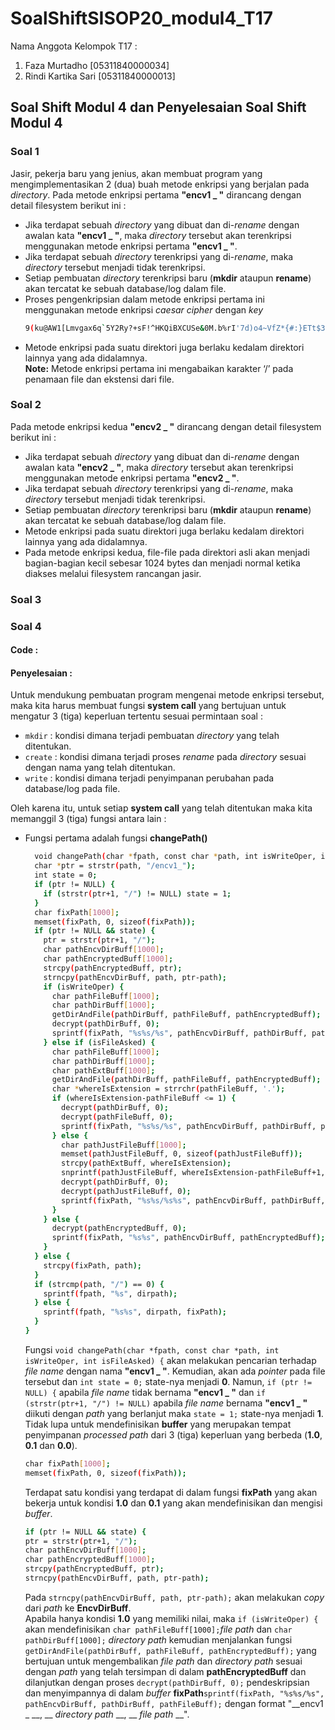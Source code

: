 # SoalShiftSISOP20_modul4_T17
Nama Anggota Kelompok T17 :
  1. Faza Murtadho [05311840000034]
  2. Rindi Kartika Sari [05311840000013]

## Soal Shift Modul 4 dan Penyelesaian Soal Shift Modul 4
### Soal 1
Jasir, pekerja baru yang jenius, akan membuat program yang mengimplementasikan 2 (dua) buah metode enkripsi yang berjalan pada _directory_. Pada metode enkripsi pertama __"encv1 _ "__ dirancang dengan detail filesystem berikut ini :
  * Jika terdapat sebuah _directory_ yang dibuat dan di-_rename_ dengan awalan kata __"encv1 _ "__, maka _directory_ tersebut akan terenkripsi menggunakan metode enkripsi pertama __"encv1 _ "__. 
  * Jika terdapat sebuah _directory_ terenkripsi yang di-_rename_, maka _directory_ tersebut menjadi tidak terenkripsi. 
  * Setiap pembuatan _directory_ terenkripsi baru (__mkdir__ ataupun __rename__) akan tercatat ke sebuah database/log dalam file. 
  * Proses pengenkripsian dalam metode enkripsi pertama ini menggunakan metode enkripsi _caesar cipher_ dengan _key_ 
    ```bash 
    9(ku@AW1[Lmvgax6q`5Y2Ry?+sF!^HKQiBXCUSe&0M.b%rI'7d)o4~VfZ*{#:}ETt$3J-zpc]lnh8,GwP_ND|jO
    ```
  * Metode enkripsi pada suatu direktori juga berlaku kedalam direktori lainnya yang ada didalamnya. <br>
__Note:__ Metode enkripsi pertama ini mengabaikan karakter ‘/’ pada penamaan file dan ekstensi dari file. 
### Soal 2
Pada metode enkripsi kedua __"encv2 _ "__ dirancang dengan detail filesystem berikut ini :
  * Jika terdapat sebuah _directory_ yang dibuat dan di-_rename_ dengan awalan kata __"encv2 _ "__, maka _directory_ tersebut akan terenkripsi menggunakan metode enkripsi pertama __"encv2 _ "__. 
  * Jika terdapat sebuah _directory_ terenkripsi yang di-_rename_, maka _directory_ tersebut menjadi tidak terenkripsi. 
  * Setiap pembuatan _directory_ terenkripsi baru (__mkdir__ ataupun __rename__) akan tercatat ke sebuah database/log dalam file. 
  * Metode enkripsi pada suatu direktori juga berlaku kedalam direktori lainnya yang ada didalamnya.
  * Pada metode enkripsi kedua, file-file pada direktori asli akan menjadi bagian-bagian kecil sebesar 1024 bytes dan menjadi normal ketika diakses melalui filesystem rancangan jasir.
### Soal 3
### Soal 4
  #### Code :
  #### Penyelesaian :
  Untuk mendukung pembuatan program mengenai metode enkripsi tersebut, maka kita harus membuat fungsi __system call__ yang bertujuan untuk mengatur 3 (tiga) keperluan tertentu sesuai permintaan soal :
  * ```mkdir``` : kondisi dimana terjadi pembuatan _directory_ yang telah ditentukan.
  * ```create``` : kondisi dimana terjadi proses _rename_ pada _directory_ sesuai dengan nama yang telah ditentukan.
  * ```write``` : kondisi dimana terjadi penyimpanan perubahan pada database/log pada file. <br>
  
Oleh karena itu, untuk setiap __system call__ yang telah ditentukan maka kita memanggil 3 (tiga) fungsi antara lain :
  * Fungsi pertama adalah fungsi __changePath()__
    ```bash
      void changePath(char *fpath, const char *path, int isWriteOper, int isFileAsked) {
      char *ptr = strstr(path, "/encv1_");
      int state = 0;
      if (ptr != NULL) {
        if (strstr(ptr+1, "/") != NULL) state = 1;
      }
      char fixPath[1000];
      memset(fixPath, 0, sizeof(fixPath));
      if (ptr != NULL && state) {
        ptr = strstr(ptr+1, "/");
        char pathEncvDirBuff[1000];
        char pathEncryptedBuff[1000];
        strcpy(pathEncryptedBuff, ptr);
        strncpy(pathEncvDirBuff, path, ptr-path);
        if (isWriteOper) {
          char pathFileBuff[1000];
          char pathDirBuff[1000];
          getDirAndFile(pathDirBuff, pathFileBuff, pathEncryptedBuff);
          decrypt(pathDirBuff, 0);
          sprintf(fixPath, "%s%s/%s", pathEncvDirBuff, pathDirBuff, pathFileBuff);
        } else if (isFileAsked) {
          char pathFileBuff[1000];
          char pathDirBuff[1000];
          char pathExtBuff[1000];
          getDirAndFile(pathDirBuff, pathFileBuff, pathEncryptedBuff);
          char *whereIsExtension = strrchr(pathFileBuff, '.');
          if (whereIsExtension-pathFileBuff <= 1) {
            decrypt(pathDirBuff, 0);
            decrypt(pathFileBuff, 0);
            sprintf(fixPath, "%s%s/%s", pathEncvDirBuff, pathDirBuff, pathFileBuff);
          } else {
            char pathJustFileBuff[1000];
            memset(pathJustFileBuff, 0, sizeof(pathJustFileBuff));
            strcpy(pathExtBuff, whereIsExtension);
            snprintf(pathJustFileBuff, whereIsExtension-pathFileBuff+1, "%s", pathFileBuff);
            decrypt(pathDirBuff, 0);
            decrypt(pathJustFileBuff, 0);
            sprintf(fixPath, "%s%s/%s%s", pathEncvDirBuff, pathDirBuff, pathJustFileBuff, pathExtBuff);
          }
        } else {
          decrypt(pathEncryptedBuff, 0);
          sprintf(fixPath, "%s%s", pathEncvDirBuff, pathEncryptedBuff);
        }
      } else {
        strcpy(fixPath, path);
      }
      if (strcmp(path, "/") == 0) {
        sprintf(fpath, "%s", dirpath);
      } else {
        sprintf(fpath, "%s%s", dirpath, fixPath);
      }
    }
    ```
    Fungsi ```void changePath(char *fpath, const char *path, int isWriteOper, int isFileAsked) {``` akan melakukan pencarian terhadap _file name_ dengan nama __"encv1 _ "__. Kemudian, akan ada _pointer_ pada file tersebut dan ```int state = 0;``` state-nya menjadi __0__. Namun, ```if (ptr != NULL) {``` apabila _file name_ tidak bernama __"encv1 _ "__ dan ``` if (strstr(ptr+1, "/") != NULL) ``` apabila _file name_ bernama  __"encv1 _ "__ diikuti dengan _path_ yang berlanjut maka ```state = 1;``` state-nya menjadi __1__. <br>
    Tidak lupa untuk mendefinisikan __buffer__ yang merupakan tempat penyimpanan _processed path_ dari 3 (tiga) keperluan yang berbeda (__1.0__, __0.1__ dan __0.0__).
    ```bash
    char fixPath[1000];
    memset(fixPath, 0, sizeof(fixPath));
    ```
    Terdapat satu kondisi yang terdapat di dalam fungsi __fixPath__ yang akan bekerja untuk kondisi __1.0__ dan __0.1__ yang 
  akan mendefinisikan dan mengisi _buffer_.
    ```bash 
    if (ptr != NULL && state) {
    ptr = strstr(ptr+1, "/");
    char pathEncvDirBuff[1000];
    char pathEncryptedBuff[1000];
    strcpy(pathEncryptedBuff, ptr);
    strncpy(pathEncvDirBuff, path, ptr-path);
    ```
    Pada ```strncpy(pathEncvDirBuff, path, ptr-path);``` akan melakukan _copy_ dari _path_ ke __EncvDirBuff__. <br>
    Apabila hanya kondisi __1.0__  yang memiliki nilai, maka  ```if (isWriteOper) {``` akan mendefinisikan ```char pathFileBuff[1000];```_file path_ dan ```char pathDirBuff[1000];``` _directory path_ kemudian  menjalankan fungsi ```getDirAndFile(pathDirBuff, pathFileBuff, pathEncryptedBuff);``` yang bertujuan untuk mengembalikan _file path_ dan _directory path_ sesuai dengan _path_ yang telah tersimpan di dalam __pathEncryptedBuff__ dan dilanjutkan dengan proses ```decrypt(pathDirBuff, 0);``` pendeskripsian dan menyimpannya di dalam _buffer_ __fixPath__```sprintf(fixPath, "%s%s/%s", pathEncvDirBuff, pathDirBuff, pathFileBuff);``` dengan format "__encv1 _ __, __ _directory path_ __, __ _file path_ __".
  
    
